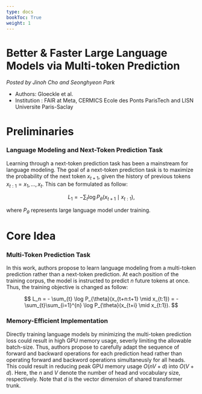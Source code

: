 ```yaml
---
type: docs
bookToc: True
weight: 1
---
```


# Better & Faster Large Language Models via Multi-token Prediction
*Posted by Jinoh Cho and Seonghyeon Park*
- Authors: Gloeckle et al. 
- Institution : FAIR at Meta, CERMICS Ecole des Ponts ParisTech and LISN Universite Paris-Saclay
  
  
# Preliminaries

### Language Modeling and Next-Token Prediction Task

Learning through a next-token prediction task has been a mainstream for language modeling. The goal of a next-token prediction task is to maximize the probability of the next token $x_{t+1}$, given the history of previous tokens $x_{t:1} = x_1, \ldots, x_t$. This can be formulated as follow:

$$ 
L_1 = - \sum_{t} \log P_{\theta}(x_{t+1} \mid x_{t:1}), 
$$

where $P_{\theta}$ represents large language model under training. 

# Core Idea

### Multi-Token Prediction Task 

In this work, authors propose to learn language modeling from a multi-token prediction rather than a next-token prediction. At each position of the training corpus, the model is instructed to predict $n$ future tokens at once. Thus, the training objective is changed as follow:

$$
L_n = - \sum_{t} \log P_{\theta}(x_{t+n:t+1} \mid x_{t:1}) = - \sum_{t}\sum_{i=1}^{n} \log P_{\theta}(x_{t+i} \mid x_{t:1}). 
$$

### Memory-Efficient Implementation
Directly training language models by minimizing the multi-token prediction loss could result in high GPU memory usage, severly limiting the allowable batch-size. Thus, authors propose to carefully adapt the sequence of forward and backward operations for each prediction head rather than operating forward and backword operations simultaneusly for all heads. This could result in reducing peak GPU memory usage $O(nV+d)$ into $O(V+d)$. Here, the $n$ and $V$ denote the number of head and vocabulary size, respectively. Note that $d$ is the vector dimension of shared transformer trunk. 
